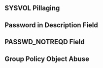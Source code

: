 
## SYSVOL Pillaging

## Password in Description Field

## PASSWD_NOTREQD Field

## Group Policy Object Abuse
